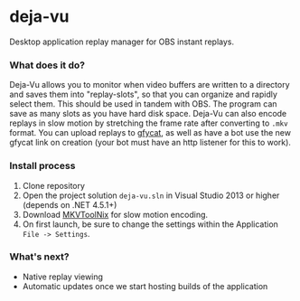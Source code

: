# deja-vu
Desktop application replay manager for OBS instant replays.

### What does it do?
Deja-Vu allows you to monitor when video buffers are written to a directory and saves them into "replay-slots", so that you can organize and rapidly select them. This should be used in tandem with OBS. The program can save as many slots as you have hard disk space. Deja-Vu can also encode replays in slow motion by stretching the frame rate after converting to `.mkv` format. You can upload replays to [gfycat](https://gfycat.com/), as well as have a bot use the new gfycat link on creation (your bot must have an http listener for this to work).

### Install process
1. Clone repository
2. Open the project solution `deja-vu.sln` in Visual Studio 2013 or higher (depends on .NET 4.5.1+)
3. Download [MKVToolNix](http://www.fosshub.com/MKVToolNix.html) for slow motion encoding.
4. On first launch, be sure to change the settings within the Application `File -> Settings`.

### What's next?
+ Native replay viewing
+ Automatic updates once we start hosting builds of the application
